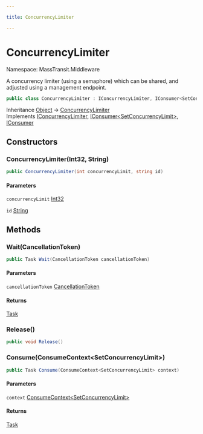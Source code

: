 ```yaml
---

title: ConcurrencyLimiter

---
```


# ConcurrencyLimiter

Namespace: MassTransit.Middleware

A concurrency limiter (using a semaphore) which can be shared, and adjusted using a management
 endpoint.

```csharp
public class ConcurrencyLimiter : IConcurrencyLimiter, IConsumer<SetConcurrencyLimit>, IConsumer
```

Inheritance [Object](https://learn.microsoft.com/en-us/dotnet/api/system.object) → [ConcurrencyLimiter](../masstransit-middleware/concurrencylimiter)<br/>
Implements [IConcurrencyLimiter](../masstransit-middleware/iconcurrencylimiter), [IConsumer\<SetConcurrencyLimit\>](../../masstransit-abstractions/masstransit/iconsumer-1), [IConsumer](../../masstransit-abstractions/masstransit/iconsumer)

## Constructors

### **ConcurrencyLimiter(Int32, String)**

```csharp
public ConcurrencyLimiter(int concurrencyLimit, string id)
```

#### Parameters

`concurrencyLimit` [Int32](https://learn.microsoft.com/en-us/dotnet/api/system.int32)<br/>

`id` [String](https://learn.microsoft.com/en-us/dotnet/api/system.string)<br/>

## Methods

### **Wait(CancellationToken)**

```csharp
public Task Wait(CancellationToken cancellationToken)
```

#### Parameters

`cancellationToken` [CancellationToken](https://learn.microsoft.com/en-us/dotnet/api/system.threading.cancellationtoken)<br/>

#### Returns

[Task](https://learn.microsoft.com/en-us/dotnet/api/system.threading.tasks.task)<br/>

### **Release()**

```csharp
public void Release()
```

### **Consume(ConsumeContext\<SetConcurrencyLimit\>)**

```csharp
public Task Consume(ConsumeContext<SetConcurrencyLimit> context)
```

#### Parameters

`context` [ConsumeContext\<SetConcurrencyLimit\>](../../masstransit-abstractions/masstransit/consumecontext-1)<br/>

#### Returns

[Task](https://learn.microsoft.com/en-us/dotnet/api/system.threading.tasks.task)<br/>
